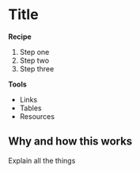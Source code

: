 # Title

**Recipe**

1. Step one
2. Step two
3. Step three

**Tools**

- Links
- Tables
- Resources

## Why and how this works

Explain all the things